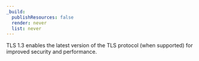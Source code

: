 ```yaml
---
_build:
  publishResources: false
  render: never
  list: never
---
```


TLS 1.3 enables the latest version of the TLS protocol (when supported) for improved security and performance.
